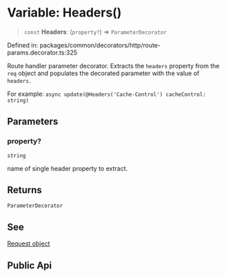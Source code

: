 # Variable: Headers()

> `const` **Headers**: (`property?`) => `ParameterDecorator`

Defined in: packages/common/decorators/http/route-params.decorator.ts:325

Route handler parameter decorator. Extracts the `headers`
property from the `req` object and populates the decorated
parameter with the value of `headers`.

For example: `async update(@Headers('Cache-Control') cacheControl: string)`

## Parameters

### property?

`string`

name of single header property to extract.

## Returns

`ParameterDecorator`

## See

[Request object](https://docs.nestjs.com/controllers#request-object)

## Public Api
